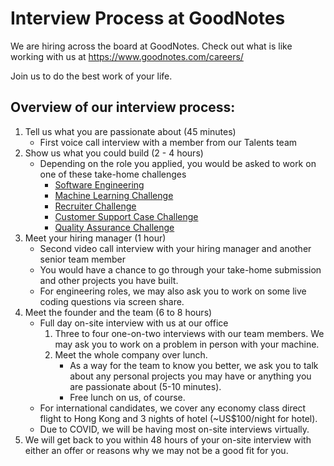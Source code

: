 # Interview Process at GoodNotes

We are hiring across the board at GoodNotes. Check out what is like working with us at https://www.goodnotes.com/careers/

Join us to do the best work of your life.

## Overview of our interview process:

1. Tell us what you are passionate about (45 minutes)
    - First voice call interview with a member from our Talents team
2. Show us what you could build (2 - 4 hours)
    - Depending on the role you applied, you would be asked to work on one of these take-home challenges
        - [Software Engineering](software-engineering.md)
        - [Machine Learning Challenge](software-engineering.md)
        - [Recruiter Challenge](recruiter.md)
        - [Customer Support Case Challenge](customer-support.md)
        - [Quality Assurance Challenge](quality-assurance.md)
3. Meet your hiring manager (1 hour)
    - Second video call interview with your hiring manager and another senior team member
    - You would have a chance to go through your take-home submission and other projects you have built.
    - For engineering roles, we may also ask you to work on some live coding questions via screen share.
4. Meet the founder and the team (6 to 8 hours)
    - Full day on-site interview with us at our office
        1. Three to four one-on-two interviews with our team members. We may ask you to work on a problem in person with your machine.
        2. Meet the whole company over lunch.
            - As a way for the team to know you better, we ask you to talk about any personal projects you may have or anything you are passionate about (5-10 minutes).
            - Free lunch on us, of course.
    - For international candidates, we cover any economy class direct flight to Hong Kong and 3 nights of hotel (~US$100/night for hotel).
    - Due to COVID, we will be having most on-site interviews virtually. 
4. We will get back to you within 48 hours of your on-site interview with either an offer or reasons why we may not be a good fit for you.
